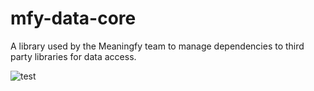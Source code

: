 # mfy-data-core
A library used by the Meaningfy team to manage dependencies to third party libraries for data access.

![test](https://github.com/meaningfy-ws/sem-covid/actions/workflows/run_unit_tests.yml/badge.svg)
